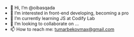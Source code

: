 - 👋 Hi, I’m @oibasqada
- 👀 I’m interested in front-end developing, becoming a pro
- 🌱 I’m currently learning JS at Codify Lab
- 💞️ I’m looking to collaborate on ...
- 📫 How to reach me: tumarbekovmax@gmail.com

<!---
oibasqada/oibasqada is a ✨ special ✨ repository because its `README.md` (this file) appears on your GitHub profile.
You can click the Preview link to take a look at your changes.
--->
